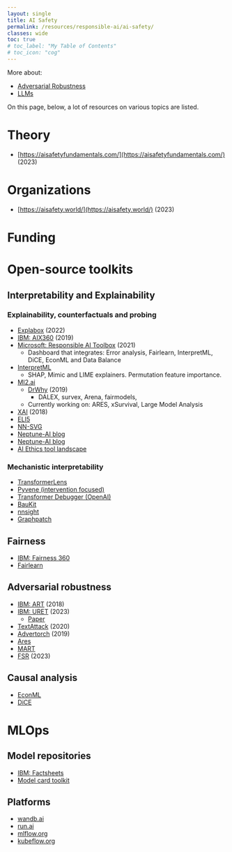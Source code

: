 ```yaml
---
layout: single
title: AI Safety
permalink: /resources/responsible-ai/ai-safety/
classes: wide
toc: true
# toc_label: "My Table of Contents"
# toc_icon: "cog"
---
```


More about:
- [Adversarial Robustness](adversarial-robustness.md)
- [LLMs](LLM.md)


On this page, below, a lot of resources on various topics are listed.

# Theory
- [https://aisafetyfundamentals.com/](https://aisafetyfundamentals.com/) (2023)

# Organizations
- [https://aisafety.world/](https://aisafety.world/) (2023)

# Funding


# Open-source toolkits

## Interpretability and Explainability
### Explainability, counterfactuals and probing
- [Explabox](https://github.com/MarcelRobeer/explabox) (2022)
- [IBM: AIX360](https://github.com/Trusted-AI/AIX360) (2019)
- [Microsoft: Responsible AI Toolbox](https://responsibleaitoolbox.ai/) (2021)
    - Dashboard that integrates: Error analysis, Fairlearn, InterpretML, DiCE, EconML and Data Balance
- [InterpretML](https://github.com/interpretml/interpret-community)
    - SHAP, Mimic and LIME explainers. Permutation feature importance.
- [MI2.ai](Ihttps://www.mi2.ai/)
    - [DrWhy](https://github.com/ModelOriented/DrWhy/tree/master) (2019)
        - DALEX, survex, Arena, fairmodels,
    - Currently working on: ARES, xSurvival, Large Model Analysis
- [XAI](https://github.com/EthicalML/xai) (2018)
- [ELI5](https://eli5.readthedocs.io/en/latest/overview.html)
- [NN-SVG](https://alexlenail.me/NN-SVG/)
- [Neptune-AI blog](https://neptune.ai/blog/ml-model-interpretation-tools)
- [Neptune-AI blog](https://neptune.ai/blog/explainability-auditability-ml-definitions-techniques-tools)
- [AI Ethics tool landscape](https://edwinwenink.github.io/ai-ethics-tool-landscape/)

### Mechanistic interpretability
- [TransformerLens](https://pypi.org/project/transformer-lens/)
- [Pyvene (intervention focused)](https://github.com/stanfordnlp/pyvene?tab=readme-ov-file)
- [Transformer Debugger (OpenAI)](https://github.com/openai/transformer-debugger)
- [BauKit](https://github.com/davidbau/baukit)
- [nnsight](https://github.com/ndif-team/nnsight)
- [Graphpatch](https://github.com/evan-lloyd/graphpatch)



## Fairness
- [IBM: Fairness 360](https://www.ibm.com/opensource/open/projects/ai-fairness-360/)
- [Fairlearn](https://fairlearn.org/)

## Adversarial robustness
- [IBM: ART](https://github.com/Trusted-AI/adversarial-robustness-toolbox) (2018)
- [IBM: URET](https://github.com/IBM/URET) (2023)
    - [Paper](https://arxiv.org/pdf/2308.01840.pdf)
- [TextAttack](https://github.com/QData/TextAttack) (2020)
- [Advertorch](https://github.com/BorealisAI/advertorch) (2019)
- [Ares](https://github.com/thu-ml/ares)
- [MART](https://github.com/IntelLabs/MART)
- [FSR](https://github.com/wkim97/FSR) (2023)

## Causal analysis
- [EconML](https://github.com/py-why/EconML)
- [DiCE](https://github.com/interpretml/DiCE)

# MLOps
## Model repositories
- [IBM: Factsheets](https://aifs360.res.ibm.com/) 
- [Model card toolkit](https://github.com/tensorflow/model-card-toolkit)

## Platforms
- [wandb.ai](https://wandb.ai/site)
- [run.ai](https://www.run.ai/)
- [mlflow.org](https://mlflow.org/)
- [kubeflow.org](https://www.kubeflow.org/)